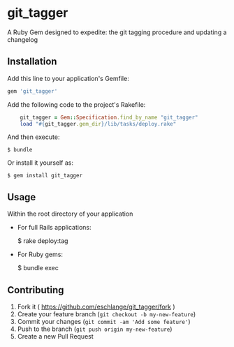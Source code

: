 # git_tagger

A Ruby Gem designed to expedite: the git tagging procedure and updating a changelog

## Installation

Add this line to your application's Gemfile:

```ruby
gem 'git_tagger'
```

Add the following code to the project's Rakefile:

```ruby
    git_tagger = Gem::Specification.find_by_name "git_tagger"
    load "#{git_tagger.gem_dir}/lib/tasks/deploy.rake"
```

And then execute:

    $ bundle

Or install it yourself as:

    $ gem install git_tagger

## Usage

Within the root directory of your application

- For full Rails applications:

    $ rake deploy:tag

- For Ruby gems:

    $ bundle exec

## Contributing

1. Fork it ( https://github.com/eschlange/git_tagger/fork )
2. Create your feature branch (`git checkout -b my-new-feature`)
3. Commit your changes (`git commit -am 'Add some feature'`)
4. Push to the branch (`git push origin my-new-feature`)
5. Create a new Pull Request
